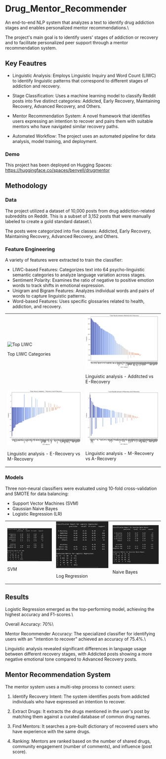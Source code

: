 # Drug_Mentor_Recommender
An end-to-end NLP system that analyzes a text to identify drug addiction stages and enables personalized mentor recommendations.\

The project's main goal is to identify users' stages of addiction or recovery and to facilitate personalized peer support through a mentor recommendation system.

## Key Feautres

* Linguistic Analysis: Employs Linguistic Inquiry and Word Count (LIWC) to identify linguistic patterns that correspond to different stages of addiction and recovery.

* Stage Classification: Uses a machine learning model to classify Reddit posts into five distinct categories: Addicted, Early Recovery, Maintaining Recovery, Advanced Recovery, and Others.

* Mentor Recommendation System: A novel framework that identifies users expressing an intention to recover and pairs them with suitable mentors who have navigated similar recovery paths.

* Automated Workflow: The project uses an automated pipeline for data analysis, model training, and deployment.

### Demo

This project has been deployed on Hugging Spaces: https://huggingface.co/spaces/benyell/drugmentor 

## Methodology

### Data

The project utilized a dataset of 10,000 posts from drug addiction-related subreddits on Reddit. This is a subset of 3,152 posts that were manually labeled to create a gold standard dataset.\ 

The posts were categorized into five classes: Addicted, Early Recovery, Maintaining Recovery, Advanced Recovery, and Others.

### Feature Engineering

A variety of features were extracted to train the classifier:

* LIWC-based Features: Categorizes text into 64 psycho-linguistic semantic categories to analyze language variation across stages.
* Sentiment Polarity: Examines the ratio of negative to positive emotion words to track shifts in emotional expression.
* Unigram and Bigram Features: Analyzes individual words and pairs of words to capture linguistic patterns.
* Word-based Features: Uses specific glossaries related to health, addiction, and recovery.

<table>
  <tr>
    <td>
      <img src="data/images/top_liwc.png.png" alt="Top LIWC" width="300" />
      <p>Top LIWC Categories</p>
    </td>
    <td>
      <img src="data/images/add_reco.png" alt="Add E-Reco" width="300" />
      <p>Linguistic analysis - Additcted vs E-Recovery</p>
    </td>
  </tr>
  <tr>
    <td>
      <img src="data/images/erec_mrec.png" alt="EM-Reco" width="300" />
      <p>Linguistic analysis - E-Recovery vs M-Recovery</p>
    </td>
    <td>
      <img src="data/images/mrec_arec.png" alt="MA-Reco" width="300" />
      <p>Linguistic analysis - M-Recovery vs A-Recovery</p>
    </td>
  </tr>
</table>

### Models

Three non-neural classifiers were evaluated using 10-fold cross-validation and SMOTE for data balancing:

* Support Vector Machines (SVM)
* Gaussian Naive Bayes
* Logistic Regression (LR)

<table>
  <tr>
    <td>
      <img src="data/images/svm_cl.jpg" alt="SVM" width="300" />
      <p>SVM</p>
    </td>
    <td>
      <img src="data/images/log_reg.jpg" alt="Logistic" width="300" />
      <p>Log Regression</p>
    </td>
    <td>
      <img src="data/images/naive_bayes.jpg" alt="Naive" width="300" />
      <p>Naive Bayes</p>
    </td>
  </tr>
</table>

## Results

Logistic Regression emerged as the top-performing model, achieving the highest accuracy and F1-scores.\

Overall Accuracy: 70%\ 

Mentor Recommender Accuracy: The specialized classifier for identifying users with an "intention to recover" achieved an accuracy of 75.4%.\

Linguistic analysis revealed significant differences in language usage between different recovery stages, with Addicted posts showing a more negative emotional tone compared to Advanced Recovery posts.

## Mentor Recommendation System

The mentor system uses a multi-step process to connect users:

1. Identify Recovery Intent: The system identifies posts from addicted individuals who have expressed an intention to recover.

2. Extract Drugs: It extracts the drugs mentioned in the user's post by matching them against a curated database of common drug names.

3. Find Mentors: It searches a pre-built dictionary of recovered users who have experience with the same drugs.

4. Ranking: Mentors are ranked based on the number of shared drugs, community engagement (number of comments), and influence (post score).

